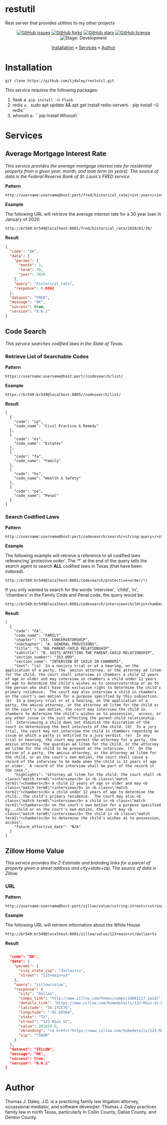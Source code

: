 # restutil
Rest server that provides utilities to my other projects
<p align="center">
    <a href="https://github.com/tjdaley/restutil/issues"><img alt="GitHub issues" src="https://img.shields.io/github/issues/tjdaley/restutil"></a>
    <a href="https://github.com/tjdaley/restutil/network"><img alt="GitHub forks" src="https://img.shields.io/github/forks/tjdaley/restutil"></a>
    <a href="https://github.com/tjdaley/restutil/stargazers"><img alt="GitHub stars" src="https://img.shields.io/github/stars/tjdaley/restutil"><a>
    <a href="https://github.com/tjdaley/restutil/blob/master/LICENSE"><img alt="GitHub license" src="https://img.shields.io/github/license/tjdaley/restutil"></a>
    <img alt="Stage: Development" src="https://img.shields.io/badge/stage-Development-orange">
</p>
<p align="center">
    <a href="#installation">Installation</a> &bull;
    <a href="#services">Services</a> &bull;
    <a href="#author">Author</a>
</p>

<a href="#installation"></a>
# Installation

```
git clone https://github.com/tjdaley/restutil.git
```

This service requires the following packages:

1. flask
  a.  ```pip install -U Flask```
2. redis  ```
  a.  ```sudo apt update && apt get install redis-server```
  b.  ```pip install -U redis```
3. whoosh
  a. ```pip install Whoosh``

<a href="#services"></a>
# Services

## Average Mortgage Interest Rate
*This service provides the average mortgage interest rate for residential property from a given year, month, and loan term (in years). The
source of data is the Federal Reserve Bank of St. Louis's FRED service.*

**Pattern**
```
http://username:username@host:port/fred/historical_rate/<int:year>/<int:month>/<int:term>/
```

**Example**

The following URL will retrieve the average interest rate for a 30 year loan in January of 2020.

```
http://br549:br549@localhost:8081/fred/historical_rate/2020/01/30/
```

**Result**
```json
{
  "code": "OK", 
  "data": {
    "params": {
      "month": 1, 
      "term": 30, 
      "year": 2020
    }, 
    "query": "historical_rate", 
    "response": 0.0362
  }, 
  "dataset": "FRED", 
  "message": "OK", 
  "success": true, 
  "version": "0.0.1"
}
```

## Code Search
*This service searches codified laws in the State of Texas.*

### Retrieve List of Searchable Codes

**Pattern**
```
https://username:username@host:port//codesearch/list/
```

**Example**
```
https://br549:br549@localhost:8005//codesearch/list/
```

**Result**
```
[
  {
    "code": "cp", 
    "code_name": "Civil Practice & Remedy"
  }, 
  {
    "code": "es", 
    "code_name": "Estates"
  }, 
  {
    "code": "fa", 
    "code_name": "Family"
  }, 
  {
    "code": "hs", 
    "code_name": "Health & Safety"
  }, 
  {
    "code": "pe", 
    "code_name": "Penal"
  }
]
```

### Search Codified Laws

**Pattern**
```
http://username:username@host:port/codesearch/search/<string:query>/<string:codelist>/
```

**Example**

The following example will retrieve a reference to all codified laws referencing 'protective order'. The
'*' at the end of the query tells the search agent to search **ALL** codified laws in Texas (that have been indexed).

```
http://br549:br549@localhost:8081/codesearch/protective+order/*/
```

If you only wanted to search for the words 'interview', 'child', 'in', 'chambers' in the Family Code and Penal code, the query would be:

```
http://br549:br549@localhost:8081/codesearch/interview+child+in+chambers/fa+pe/
```

**Result**

```
[
  {
    "code": "FA", 
    "code_name": "FAMILY", 
    "chapter": "153. CONSERVATORSHIP", 
    "subchapter": "A. GENERAL PROVISIONS", 
    "title": "5. THE PARENT-CHILD RELATIONSHIP",
    "subtitle": "B. SUITS AFFECTING THE PARENT-CHILD RELATIONSHIP", 
    "section_number": "153.009", 
    "section_name": "INTERVIEW OF CHILD IN CHAMBERS", 
    "text": "(a)  In a nonjury trial or at a hearing, on the application of a party, the  amicus attorney, or the attorney ad litem for the child, the court shall interview in chambers a child 12 years of age or older and may interview in chambers a child under 12 years of age to determine the child's wishes as to conservatorship or as to the person who shall have the exclusive right to determine the child's primary residence.  The court may also interview a child in chambers on the court's own motion for a purpose specified by this subsection. (b)  In a nonjury trial or at a hearing, on the application of a party, the amicus attorney, or the attorney ad litem for the child or on the court's own motion, the court may interview the child in chambers to determine the child's wishes as to possession,  access, or any other issue in the suit affecting the parent-child relationship. (c)  Interviewing a child does not diminish the discretion of the court in determining the best interests of the child. (d)  In a jury trial, the court may not interview the child in chambers regarding an issue on which a party is entitled to a jury verdict. (e)  In any trial or hearing, the court may permit the attorney for a party, the amicus attorney, the guardian ad litem for the child, or the attorney ad litem for the child to be present at the interview. (f)  On the motion of a party, the amicus attorney, or the attorney ad litem for the child, or on the court's own motion, the court shall cause a record of the interview to be made when the child is 12 years of age or older.  A record of the interview shall be part of the record in the case.",
    "highlights": "attorney ad litem for the child, the court shall <b class=\"match term0\">interview</b> in <b class=\"match term1\">chambers</b> a child 12 years of age or older and may <b class=\"match term0\">interview</b> in <b class=\"match term1\">chambers</b> a child under 12 years of age to determine the child...the child's primary residence.  The court may also <b class=\"match term0\">interview</b> a child in <b class=\"match term1\">chambers</b> on the court's own motion for a purpose specified by...child or on the court's own motion, the court may <b class=\"match term0\">interview</b> the child in <b class=\"match term1\">chambers</b> to determine the child's wishes as to possession,  access", 
    "future_effective_date": "N/A"
  }
]
```

## Zillow Home Value
*This service provides the Z-Estimate and branding links for a parcel of property given a street address and city+state+zip. The
source of data is Zillow.*

### URL

**Pattern**
```
http://username:username@host:port/zillow/value/<string:street>/<string:city_state_zip>/
```

**Example**

The following URL will retrieve information about the White House

```
http://br549:br549@localhost:8081/zillow/value/123+main+st/dallas+tx
```

**Result**
```json

  "code": "OK", 
  "data": {
    "params": {
      "city_state_zip": "dallas+tx", 
      "street": "123+main+st"
    }, 
    "query": "zillow/value", 
    "response": {
      "city": "Dallas", 
      "comps_link": "http://www.zillow.com/homes/comps/26662117_zpid/", 
      "details_link": "https://www.zillow.com/homedetails/123-Main-St-Dallas-TX-75000/26662117_zpid/", 
      "latitude": "34.172576", 
      "longitude": "-95.66564", 
      "state": "TX", 
      "street": "123 Main St", 
      "value": 302820.0, 
      "zbranding": "<a href=\"https://www.zillow.com/homedetails/123-Main-St-Dallas-TX-75000/26662117_zpid/\">See more details for 123 Main St on Zillow.</a>", 
      "zip": "75000"
    }
  }, 
  "dataset": "ZILLOW", 
  "message": "OK", 
  "success": true, 
  "version": "0.0.1"
}
```

<a href="#author"></a>
# Author

Thomas J. Daley, J.D. is a practicing family law litigation attorney, occassional mediator, and software developer.
Thomas J. Daley practices family law in north Texas, particularly in Collin County, Dallas County, and Denton County.